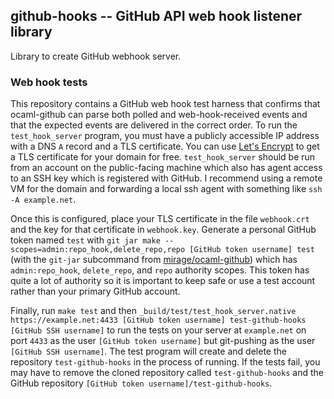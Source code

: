 ## github-hooks -- GitHub API web hook listener library

Library to create GitHub webhook server.

### Web hook tests

This repository contains a GitHub web hook test harness that confirms
that ocaml-github can parse both polled and web-hook-received events and
that the expected events are delivered in the correct order. To run the
`test_hook_server` program, you must have a publicly accessible IP
address with a DNS `A` record and a TLS certificate. You can use [Let's
Encrypt](https://letsencrypt.org/) to get a TLS certificate for your
domain for free. `test_hook_server` should be run from an account on the
public-facing machine which also has agent access to an SSH key which is
registered with GitHub. I recommend using a remote VM for the domain and
forwarding a local ssh agent with something like `ssh -A example.net`.

Once this is configured, place your TLS certificate in the file
`webhook.crt` and the key for that certificate in
`webhook.key`. Generate a personal GitHub token named `test` with `git
jar make --scopes=admin:repo_hook,delete_repo,repo [GitHub token
username] test` (with the `git-jar` subcommand from
[mirage/ocaml-github](https://github.com/mirage/ocaml-github)) which has
`admin:repo_hook`, `delete_repo`, and `repo` authority scopes. This
token has quite a lot of authority so it is important to keep safe or
use a test account rather than your primary GitHub account.

Finally, run `make test` and then `_build/test/test_hook_server.native
https://example.net:4433 [GitHub token username] test-github-hooks
[GitHub SSH username]` to run the tests on your server at `example.net`
on port `4433` as the user `[GitHub token username]` but git-pushing as the
user `[GitHub SSH username]`. The test program will create and delete the
repository `test-github-hooks` in the process of running. If the tests
fail, you may have to remove the cloned repository called
`test-github-hooks` and the GitHub repository `[GitHub token
username]/test-github-hooks`.
